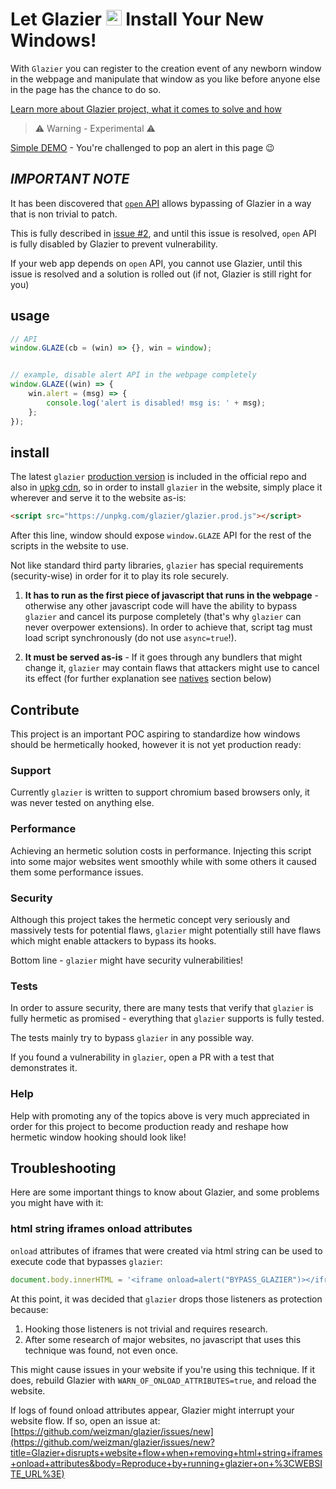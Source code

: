 # Let Glazier <img width=25 src="https://github.githubassets.com/images/icons/emoji/unicode/1fa9f.png"/> Install Your New Windows!

With `Glazier` you can register to the creation event of any newborn window in the webpage
and manipulate that window as you like before anyone else in the page has the chance to do so.

[Learn more about Glazier project, what it comes to solve and how](https://weizman.github.io/glazier-website/)

> ⚠️ Warning - Experimental ⚠️

[Simple DEMO](https://weizman.github.io/glazier-website/) - You're challenged to pop an alert in this page 😉

## *IMPORTANT NOTE*

It has been discovered that [`open` API](https://developer.mozilla.org/en-US/docs/Web/API/Window/open) allows bypassing of Glazier in a way that is non trivial to patch.

This is fully described in [issue #2](https://github.com/weizman/glazier/issues/2), and until this issue is resolved, `open` API
is fully disabled by Glazier to prevent vulnerability. 

If your web app depends on `open` API, you cannot use Glazier, until this issue is resolved and a solution is rolled out (if not, Glazier is still right for you)

## usage

```javascript
// API
window.GLAZE(cb = (win) => {}, win = window);


// example, disable alert API in the webpage completely
window.GLAZE((win) => {
    win.alert = (msg) => {
        console.log('alert is disabled! msg is: ' + msg);
    };
});
```

## install

The latest `glazier` [production version](https://raw.githubusercontent.com/weizman/glazier/main/glazier.prod.js) is included in the official repo
and also in [upkg cdn](https://unpkg.com/glazier/glazier.prod.js), so in order to
install `glazier` in the website, simply place it wherever and serve it to the website as-is:

```html
<script src="https://unpkg.com/glazier/glazier.prod.js"></script>
```

After this line, window should expose `window.GLAZE` API for the
rest of the scripts in the website to use.

Not like standard third party libraries, `glazier` has special requirements (security-wise)
in order for it to play its role securely.

1. **It has to run as the first piece of javascript
   that runs in the webpage** - otherwise any other javascript code will have the ability to
   bypass `glazier` and cancel its purpose completely (that's why `glazier` can never overpower
   extensions). In order to achieve that, script tag must load script 
   synchronously (do not use `async=true`!).

2. **It must be served as-is** - If it goes through any bundlers that might change it,
   `glazier` may contain flaws that attackers might use to cancel its effect (for further
   explanation see [natives](https://weizman.github.io/glazier-website#natives) section below)


## Contribute

This project is an important POC aspiring to standardize how windows should be hermetically
hooked, however it is not yet production ready:

### Support

Currently `glazier` is written to support chromium based browsers only, it was
never tested on anything else.

### Performance

Achieving an hermetic solution costs in performance. Injecting this script into some major
websites went smoothly while with some others it caused them some performance issues.

### Security

Although this project takes the hermetic concept very seriously and massively tests for
potential flaws, `glazier` might potentially still have flaws which might enable attackers
to bypass its hooks.

Bottom line - `glazier` might have security vulnerabilities!

### Tests

In order to assure security, there are many tests that verify that `glazier`
is fully hermetic as promised - everything that `glazier` supports is fully tested.

The tests mainly try to bypass `glazier` in any possible way.

If you found a vulnerability in `glazier`, open a PR with a test that demonstrates it.

### Help

Help with promoting any of the topics above is very much appreciated in order for this project
to become production ready and reshape how hermetic window hooking should look like!

## Troubleshooting

Here are some important things to know about Glazier, and some problems you might have with it:

### html string iframes onload attributes

`onload` attributes of iframes that were created via html string
can be used to execute code that bypasses `glazier`:

```javascript
document.body.innerHTML = '<iframe onload=alert("BYPASS_GLAZIER")></iframe>'
```

At this point, it was decided that `glazier` drops those
listeners as protection because:

1. Hooking those listeners is not trivial and requires research.
2. After some research of major websites, no javascript that uses
this technique was found, not even once.

This might cause issues in your website if you're using this technique. If it does, rebuild Glazier with `WARN_OF_ONLOAD_ATTRIBUTES=true`, and reload the website.

If logs of found onload attributes appear, Glazier might
interrupt your website flow. If so, open an issue at:
[https://github.com/weizman/glazier/issues/new](https://github.com/weizman/glazier/issues/new?title=Glazier+disrupts+website+flow+when+removing+html+string+iframes+onload+attributes&body=Reproduce+by+running+glazier+on+%3CWEBSITE_URL%3E)
